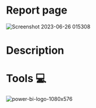 # Report page <br>
![Screenshot 2023-06-26 015308](https://github.com/JenishdaSelvasingh/uber_trip_analysis/assets/136103328/d2064918-8246-45da-b7d1-4bccaccc5217)

# Description <br>

# Tools 💻
![power-bi-logo-1080x576](https://github.com/JenishdaSelvasingh/uber_trip_analysis/assets/136103328/1d1b531d-f95a-4a69-ae07-19b8c6aba7f7)

